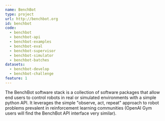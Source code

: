 ```yaml
---
name: BenchBot
type: project
url: http://benchbot.org
id: benchbot
code:
  - benchbot
  - benchbot-api
  - benchbot-examples
  - benchbot-eval
  - benchbot-supervisor
  - benchbot-simulator
  - benchbot-batches
datasets:
  - benchbot-develop
  - benchbot-challenge
feature: 1
---
```


The BenchBot software stack is a collection of software packages that allow end users to control robots in real or simulated environments with a simple python API. It leverages the simple "observe, act, repeat" approach to robot problems prevalent in reinforcement learning communities (OpenAI Gym users will find the BenchBot API interface very similar).
